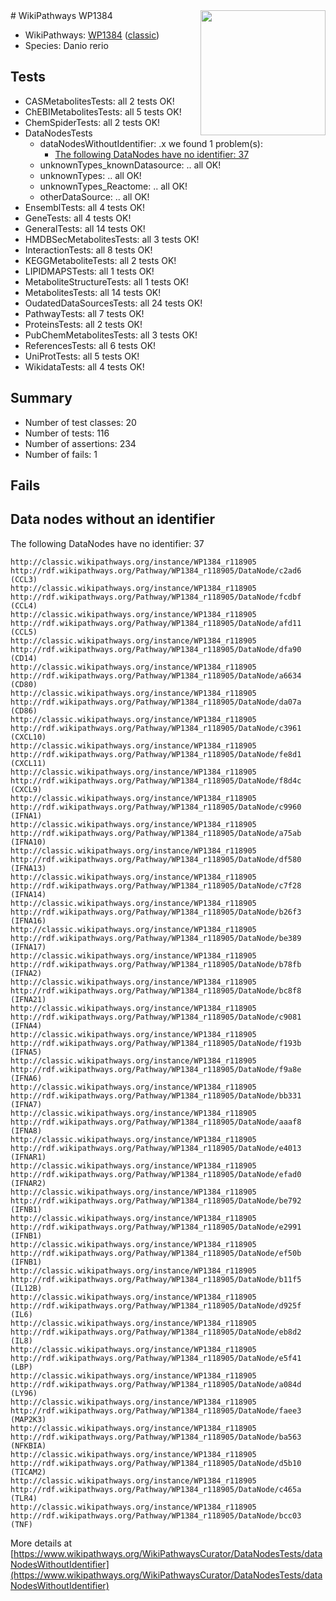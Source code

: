 <img style="float: right; width: 200px" src="https://upload.wikimedia.org/wikipedia/commons/thumb/8/83/Wplogo_with_text_500.png/640px-Wplogo_with_text_500.png" />
# WikiPathways WP1384

* WikiPathways: [WP1384](https://wikipathways.org/pathways/WP1384) ([classic](https://classic.wikipathways.org/instance/WP1384))
* Species: Danio rerio
## Tests
* CASMetabolitesTests: all 2 tests OK!
* ChEBIMetabolitesTests: all 5 tests OK!
* ChemSpiderTests: all 2 tests OK!
* DataNodesTests
    * dataNodesWithoutIdentifier: .x we found 1 problem(s):
        * [The following DataNodes have no identifier: 37](#8792c4d5)
    * unknownTypes_knownDatasource: .. all OK!
    * unknownTypes: .. all OK!
    * unknownTypes_Reactome: .. all OK!
    * otherDataSource: .. all OK!
* EnsemblTests: all 4 tests OK!
* GeneTests: all 4 tests OK!
* GeneralTests: all 14 tests OK!
* HMDBSecMetabolitesTests: all 3 tests OK!
* InteractionTests: all 8 tests OK!
* KEGGMetaboliteTests: all 2 tests OK!
* LIPIDMAPSTests: all 1 tests OK!
* MetaboliteStructureTests: all 1 tests OK!
* MetabolitesTests: all 14 tests OK!
* OudatedDataSourcesTests: all 24 tests OK!
* PathwayTests: all 7 tests OK!
* ProteinsTests: all 2 tests OK!
* PubChemMetabolitesTests: all 3 tests OK!
* ReferencesTests: all 6 tests OK!
* UniProtTests: all 5 tests OK!
* WikidataTests: all 4 tests OK!


## Summary

* Number of test classes: 20
* Number of tests: 116
* Number of assertions: 234
* Number of fails: 1

## Fails

<a name="8792c4d5" />

## Data nodes without an identifier

The following DataNodes have no identifier: 37
```
http://classic.wikipathways.org/instance/WP1384_r118905 http://rdf.wikipathways.org/Pathway/WP1384_r118905/DataNode/c2ad6 (CCL3)
http://classic.wikipathways.org/instance/WP1384_r118905 http://rdf.wikipathways.org/Pathway/WP1384_r118905/DataNode/fcdbf (CCL4)
http://classic.wikipathways.org/instance/WP1384_r118905 http://rdf.wikipathways.org/Pathway/WP1384_r118905/DataNode/afd11 (CCL5)
http://classic.wikipathways.org/instance/WP1384_r118905 http://rdf.wikipathways.org/Pathway/WP1384_r118905/DataNode/dfa90 (CD14)
http://classic.wikipathways.org/instance/WP1384_r118905 http://rdf.wikipathways.org/Pathway/WP1384_r118905/DataNode/a6634 (CD80)
http://classic.wikipathways.org/instance/WP1384_r118905 http://rdf.wikipathways.org/Pathway/WP1384_r118905/DataNode/da07a (CD86)
http://classic.wikipathways.org/instance/WP1384_r118905 http://rdf.wikipathways.org/Pathway/WP1384_r118905/DataNode/c3961 (CXCL10)
http://classic.wikipathways.org/instance/WP1384_r118905 http://rdf.wikipathways.org/Pathway/WP1384_r118905/DataNode/fe8d1 (CXCL11)
http://classic.wikipathways.org/instance/WP1384_r118905 http://rdf.wikipathways.org/Pathway/WP1384_r118905/DataNode/f8d4c (CXCL9)
http://classic.wikipathways.org/instance/WP1384_r118905 http://rdf.wikipathways.org/Pathway/WP1384_r118905/DataNode/c9960 (IFNA1)
http://classic.wikipathways.org/instance/WP1384_r118905 http://rdf.wikipathways.org/Pathway/WP1384_r118905/DataNode/a75ab (IFNA10)
http://classic.wikipathways.org/instance/WP1384_r118905 http://rdf.wikipathways.org/Pathway/WP1384_r118905/DataNode/df580 (IFNA13)
http://classic.wikipathways.org/instance/WP1384_r118905 http://rdf.wikipathways.org/Pathway/WP1384_r118905/DataNode/c7f28 (IFNA14)
http://classic.wikipathways.org/instance/WP1384_r118905 http://rdf.wikipathways.org/Pathway/WP1384_r118905/DataNode/b26f3 (IFNA16)
http://classic.wikipathways.org/instance/WP1384_r118905 http://rdf.wikipathways.org/Pathway/WP1384_r118905/DataNode/be389 (IFNA17)
http://classic.wikipathways.org/instance/WP1384_r118905 http://rdf.wikipathways.org/Pathway/WP1384_r118905/DataNode/b78fb (IFNA2)
http://classic.wikipathways.org/instance/WP1384_r118905 http://rdf.wikipathways.org/Pathway/WP1384_r118905/DataNode/bc8f8 (IFNA21)
http://classic.wikipathways.org/instance/WP1384_r118905 http://rdf.wikipathways.org/Pathway/WP1384_r118905/DataNode/c9081 (IFNA4)
http://classic.wikipathways.org/instance/WP1384_r118905 http://rdf.wikipathways.org/Pathway/WP1384_r118905/DataNode/f193b (IFNA5)
http://classic.wikipathways.org/instance/WP1384_r118905 http://rdf.wikipathways.org/Pathway/WP1384_r118905/DataNode/f9a8e (IFNA6)
http://classic.wikipathways.org/instance/WP1384_r118905 http://rdf.wikipathways.org/Pathway/WP1384_r118905/DataNode/bb331 (IFNA7)
http://classic.wikipathways.org/instance/WP1384_r118905 http://rdf.wikipathways.org/Pathway/WP1384_r118905/DataNode/aaaf8 (IFNA8)
http://classic.wikipathways.org/instance/WP1384_r118905 http://rdf.wikipathways.org/Pathway/WP1384_r118905/DataNode/e4013 (IFNAR1)
http://classic.wikipathways.org/instance/WP1384_r118905 http://rdf.wikipathways.org/Pathway/WP1384_r118905/DataNode/efad0 (IFNAR2)
http://classic.wikipathways.org/instance/WP1384_r118905 http://rdf.wikipathways.org/Pathway/WP1384_r118905/DataNode/be792 (IFNB1)
http://classic.wikipathways.org/instance/WP1384_r118905 http://rdf.wikipathways.org/Pathway/WP1384_r118905/DataNode/e2991 (IFNB1)
http://classic.wikipathways.org/instance/WP1384_r118905 http://rdf.wikipathways.org/Pathway/WP1384_r118905/DataNode/ef50b (IFNB1)
http://classic.wikipathways.org/instance/WP1384_r118905 http://rdf.wikipathways.org/Pathway/WP1384_r118905/DataNode/b11f5 (IL12B)
http://classic.wikipathways.org/instance/WP1384_r118905 http://rdf.wikipathways.org/Pathway/WP1384_r118905/DataNode/d925f (IL6)
http://classic.wikipathways.org/instance/WP1384_r118905 http://rdf.wikipathways.org/Pathway/WP1384_r118905/DataNode/eb8d2 (IL8)
http://classic.wikipathways.org/instance/WP1384_r118905 http://rdf.wikipathways.org/Pathway/WP1384_r118905/DataNode/e5f41 (LBP)
http://classic.wikipathways.org/instance/WP1384_r118905 http://rdf.wikipathways.org/Pathway/WP1384_r118905/DataNode/a084d (LY96)
http://classic.wikipathways.org/instance/WP1384_r118905 http://rdf.wikipathways.org/Pathway/WP1384_r118905/DataNode/faee3 (MAP2K3)
http://classic.wikipathways.org/instance/WP1384_r118905 http://rdf.wikipathways.org/Pathway/WP1384_r118905/DataNode/ba563 (NFKBIA)
http://classic.wikipathways.org/instance/WP1384_r118905 http://rdf.wikipathways.org/Pathway/WP1384_r118905/DataNode/d5b10 (TICAM2)
http://classic.wikipathways.org/instance/WP1384_r118905 http://rdf.wikipathways.org/Pathway/WP1384_r118905/DataNode/c465a (TLR4)
http://classic.wikipathways.org/instance/WP1384_r118905 http://rdf.wikipathways.org/Pathway/WP1384_r118905/DataNode/bcc03 (TNF)
```

More details at [https://www.wikipathways.org/WikiPathwaysCurator/DataNodesTests/dataNodesWithoutIdentifier](https://www.wikipathways.org/WikiPathwaysCurator/DataNodesTests/dataNodesWithoutIdentifier)

